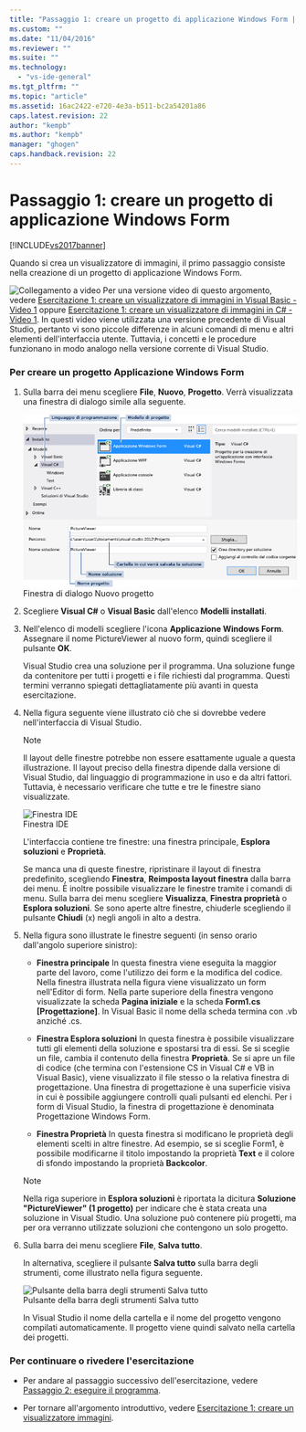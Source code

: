 ```yaml
---
title: "Passaggio 1: creare un progetto di applicazione Windows Form | Microsoft Docs"
ms.custom: ""
ms.date: "11/04/2016"
ms.reviewer: ""
ms.suite: ""
ms.technology: 
  - "vs-ide-general"
ms.tgt_pltfrm: ""
ms.topic: "article"
ms.assetid: 16ac2422-e720-4e3a-b511-bc2a54201a86
caps.latest.revision: 22
author: "kempb"
ms.author: "kempb"
manager: "ghogen"
caps.handback.revision: 22
---
```

# Passaggio 1: creare un progetto di applicazione Windows Form
[!INCLUDE[vs2017banner](../code-quality/includes/vs2017banner.md)]

Quando si crea un visualizzatore di immagini, il primo passaggio consiste nella creazione di un progetto di applicazione Windows Form.  
  
 ![Collegamento a video](~/data-tools/media/playvideo.gif "PlayVideo") Per una versione video di questo argomento, vedere [Esercitazione 1: creare un visualizzatore di immagini in Visual Basic \- Video 1](http://go.microsoft.com/fwlink/?LinkId=205209) oppure [Esercitazione 1: creare un visualizzatore di immagini in C\# \- Video 1](http://go.microsoft.com/fwlink/?LinkId=205199).  In questi video viene utilizzata una versione precedente di Visual Studio, pertanto vi sono piccole differenze in alcuni comandi di menu e altri elementi dell'interfaccia utente.  Tuttavia, i concetti e le procedure funzionano in modo analogo nella versione corrente di Visual Studio.  
  
### Per creare un progetto Applicazione Windows Form  
  
1.  Sulla barra dei menu scegliere **File**, **Nuovo**, **Progetto**.  Verrà visualizzata una finestra di dialogo simile alla seguente.  
  
     ![Finestra di dialogo Nuovo progetto](../ide/media/newprojectdialogcallouts.png "NewProjectDialogCallouts")  
Finestra di dialogo Nuovo progetto  
  
2.  Scegliere **Visual C\#** o **Visual Basic** dall'elenco **Modelli installati**.  
  
3.  Nell'elenco di modelli scegliere l'icona **Applicazione Windows Form**.  Assegnare il nome PictureViewer al nuovo form, quindi scegliere il pulsante **OK**.  
  
     Visual Studio crea una soluzione per il programma.  Una soluzione funge da contenitore per tutti i progetti e i file richiesti dal programma.  Questi termini verranno spiegati dettagliatamente più avanti in questa esercitazione.  
  
4.  Nella figura seguente viene illustrato ciò che si dovrebbe vedere nell'interfaccia di Visual Studio.  
  
    > [!NOTE]
    >  Il layout delle finestre potrebbe non essere esattamente uguale a questa illustrazione.  Il layout preciso della finestra dipende dalla versione di Visual Studio, dal linguaggio di programmazione in uso e da altri fattori.  Tuttavia, è necessario verificare che tutte e tre le finestre siano visualizzate.  
  
     ![Finestra IDE](~/ide/media/express_ideoverview_visio.png "Express\_IDEOverview\_Visio")  
Finestra IDE  
  
     L'interfaccia contiene tre finestre: una finestra principale, **Esplora soluzioni** e **Proprietà**.  
  
     Se manca una di queste finestre, ripristinare il layout di finestra predefinito, scegliendo **Finestra**, **Reimposta layout finestra** dalla barra dei menu.  È inoltre possibile visualizzare le finestre tramite i comandi di menu.  Sulla barra dei menu scegliere **Visualizza**, **Finestra proprietà** o **Esplora soluzioni**.  Se sono aperte altre finestre, chiuderle scegliendo il pulsante **Chiudi** \(x\) negli angoli in alto a destra.  
  
5.  Nella figura sono illustrate le finestre seguenti \(in senso orario dall'angolo superiore sinistro\):  
  
    -   **Finestra principale** In questa finestra viene eseguita la maggior parte del lavoro, come l'utilizzo dei form e la modifica del codice.  Nella finestra illustrata nella figura viene visualizzato un form nell'Editor di form.  Nella parte superiore della finestra vengono visualizzate la scheda **Pagina iniziale** e la scheda **Form1.cs \[Progettazione\]**. In Visual Basic il nome della scheda termina con .vb anziché .cs.  
  
    -   **Finestra Esplora soluzioni** In questa finestra è possibile visualizzare tutti gli elementi della soluzione e spostarsi tra di essi.  Se si sceglie un file, cambia il contenuto della finestra **Proprietà**.  Se si apre un file di codice \(che termina con l'estensione CS in Visual C\# e VB in Visual Basic\), viene visualizzato il file stesso o la relativa finestra di progettazione.  Una finestra di progettazione è una superficie visiva in cui è possibile aggiungere controlli quali pulsanti ed elenchi.  Per i form di Visual Studio, la finestra di progettazione è denominata Progettazione Windows Form.  
  
    -   **Finestra Proprietà** In questa finestra si modificano le proprietà degli elementi scelti in altre finestre.  Ad esempio, se si sceglie Form1, è possibile modificarne il titolo impostando la proprietà **Text** e il colore di sfondo impostando la proprietà **Backcolor**.  
  
    > [!NOTE]
    >  Nella riga superiore in **Esplora soluzioni** è riportata la dicitura **Soluzione "PictureViewer" \(1 progetto\)** per indicare che è stata creata una soluzione in Visual Studio.  Una soluzione può contenere più progetti, ma per ora verranno utilizzate soluzioni che contengono un solo progetto.  
  
6.  Sulla barra dei menu scegliere **File**, **Salva tutto**.  
  
     In alternativa, scegliere il pulsante **Salva tutto** sulla barra degli strumenti, come illustrato nella figura seguente.  
  
     ![Pulsante della barra degli strumenti Salva tutto](~/ide/media/express_iconsaveall.png "Express\_IconSaveAll")  
Pulsante della barra degli strumenti Salva tutto  
  
     In Visual Studio il nome della cartella e il nome del progetto vengono compilati automaticamente. Il progetto viene quindi salvato nella cartella dei progetti.  
  
### Per continuare o rivedere l'esercitazione  
  
-   Per andare al passaggio successivo dell'esercitazione, vedere [Passaggio 2: eseguire il programma](../ide/step-2-run-your-program.md).  
  
-   Per tornare all'argomento introduttivo, vedere [Esercitazione 1: creare un visualizzatore immagini](../ide/tutorial-1-create-a-picture-viewer.md).